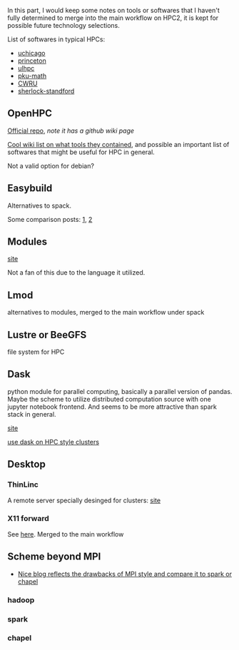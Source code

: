 In this part, I would keep some notes on tools or softwares that I haven't fully determined to merge into the main workflow on HPC2, it is kept for possible future technology selections.

List of softwares in typical HPCs:

*  [uchicago](https://rcc.uchicago.edu/docs/software/modules/index.html)
*  [princeton](https://researchcomputing.princeton.edu/software)
*  [ulhpc](https://ulhpc-tutorials.readthedocs.io/en/latest/)
*  [pku-math](http://bicmr.pku.edu.cn/~wenzw/pages/softwares.html)
*  [CWRU](https://sites.google.com/a/case.edu/hpc-upgraded-cluster/available-software)
*  [sherlock-standford](https://www.sherlock.stanford.edu/)

## OpenHPC

[Official repo](https://github.com/openhpc/ohpc/), *note it has a github wiki page*

[Cool wiki list on what tools they contained](https://github.com/openhpc/ohpc/wiki/Component-List-v1.3.7), and possible an important list of softwares that might be useful for HPC in general.

Not a valid option for debian?

## Easybuild

Alternatives to spack.

Some comparison posts: [1](https://groups.io/g/OpenHPC-users/topic/transistion_ohpc_to/265274?p=,,,20,0,0,0::recentpostdate%2Fsticky,,,20,1,0,265274), [2](https://github.com/spack/spack/issues/2115)

## Modules

[site](http://modules.sourceforge.net/)

Not a fan of this due to the language it utilized.

## Lmod

alternatives to modules, merged to the main workflow under spack

## Lustre or BeeGFS

file system for HPC

## Dask

python module for parallel computing, basically a parallel version of pandas. Maybe the scheme to utilize distributed computation source with one jupyter notebook frontend. And seems to be more attractive than spark stack in general.

[site](https://dask.org/)

[use dask on HPC style clusters](https://docs.dask.org/en/latest/setup/hpc.html)

## Desktop 

### ThinLinc

A remote server specially desinged for clusters: [site](https://www.cendio.com/thinlinc/what-is-thinlinc)

### X11 forward

See [here](http://bicmr.pku.edu.cn/~wenzw/pages/gui.html). Merged to the main workflow

## Scheme beyond MPI

* [Nice blog reflects the drawbacks of MPI style and compare it to spark or chapel](https://www.dursi.ca/post/hpc-is-dying-and-mpi-is-killing-it.html)

### hadoop

### spark

### chapel